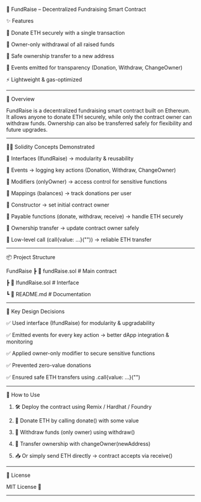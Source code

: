 💸 FundRaise – Decentralized Fundraising Smart Contract

✨ Features

💸 Donate ETH securely with a single transaction

👑 Owner-only withdrawal of all raised funds

🔄 Safe ownership transfer to a new address

📜 Events emitted for transparency (Donation, Withdraw, ChangeOwner)

⚡ Lightweight & gas-optimized



---

📖 Overview

FundRaise is a decentralized fundraising smart contract built on Ethereum.
It allows anyone to donate ETH securely, while only the contract owner can withdraw funds.
Ownership can also be transferred safely for flexibility and future upgrades.


---

🧑‍💻 Solidity Concepts Demonstrated

📌 Interfaces (IfundRaise) → modularity & reusability

📌 Events → logging key actions (Donation, Withdraw, ChangeOwner)

📌 Modifiers (onlyOwner) → access control for sensitive functions

📌 Mappings (balances) → track donations per user

📌 Constructor → set initial contract owner

📌 Payable functions (donate, withdraw, receive) → handle ETH securely

📌 Ownership transfer → update contract owner safely

📌 Low-level call (call{value: ...}("")) → reliable ETH transfer


---

📦 Project Structure

FundRaise
 ┣ 📜 fundRaise.sol        # Main
 contract
 
 ┣ 📜 IfundRaise.sol       # Interface
 
 ┗ 📜 README.md            # Documentation


---

🔑 Key Design Decisions

✅ Used interface (IfundRaise) for modularity & upgradability


✅ Emitted events for every key action → better dApp integration & monitoring


✅ Applied owner-only modifier to secure sensitive functions


✅ Prevented zero-value donations


✅ Ensured safe ETH transfers using .call{value: ...}("")



---

🚀 How to Use

1. 🛠 Deploy the contract using Remix / Hardhat / Foundry


2. 💸 Donate ETH by calling donate() with some value


3. 👑 Withdraw funds (only owner) using withdraw()


4. 🔄 Transfer ownership with changeOwner(newAddress)


5. 📥 Or simply send ETH directly → contract accepts via receive()




---

📜 License

MIT License 📝


---
